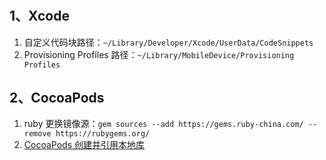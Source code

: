 #

## 1、Xcode

1. 自定义代码块路径：`~/Library/Developer/Xcode/UserData/CodeSnippets`
1. Provisioning Profiles 路径：`~/Library/MobileDevice/Provisioning Profiles`

## 2、CocoaPods

1. ruby 更换镜像源：`gem sources --add https://gems.ruby-china.com/ --remove https://rubygems.org/`
1. [CocoaPods 创建并引用本地库][CocoaPods 创建并引用本地库]

[CocoaPods 创建并引用本地库]: https://juejin.cn/post/6844903841972895758

